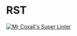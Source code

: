 # RST
[![Mr Coxall's Super Linter](https://github.com/ICS3C-Programming-EnochA/RST/workflows/Mr%20Coxall's%20Super%20Linter/badge.svg)](https://github.com/ICS3C-Programming-EnochA/RST/actions/)
